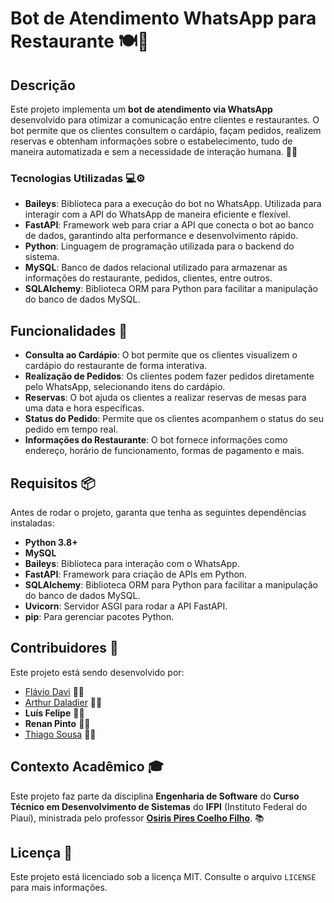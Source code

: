 # Bot de Atendimento WhatsApp para Restaurante 🍽️📱

## Descrição

Este projeto implementa um **bot de atendimento via WhatsApp** desenvolvido para otimizar a comunicação entre clientes e restaurantes. O bot permite que os clientes consultem o cardápio, façam pedidos, realizem reservas e obtenham informações sobre o estabelecimento, tudo de maneira automatizada e sem a necessidade de interação humana. 🤖🍴

### Tecnologias Utilizadas 💻⚙️

- **Baileys**: Biblioteca para a execução do bot no WhatsApp. Utilizada para interagir com a API do WhatsApp de maneira eficiente e flexível.
- **FastAPI**: Framework web para criar a API que conecta o bot ao banco de dados, garantindo alta performance e desenvolvimento rápido.
- **Python**: Linguagem de programação utilizada para o backend do sistema.
- **MySQL**: Banco de dados relacional utilizado para armazenar as informações do restaurante, pedidos, clientes, entre outros.
- **SQLAlchemy**: Biblioteca ORM para Python para facilitar a manipulação do banco de dados MySQL.

## Funcionalidades 🌟

- **Consulta ao Cardápio**: O bot permite que os clientes visualizem o cardápio do restaurante de forma interativa.
- **Realização de Pedidos**: Os clientes podem fazer pedidos diretamente pelo WhatsApp, selecionando itens do cardápio.
- **Reservas**: O bot ajuda os clientes a realizar reservas de mesas para uma data e hora específicas.
- **Status do Pedido**: Permite que os clientes acompanhem o status do seu pedido em tempo real.
- **Informações do Restaurante**: O bot fornece informações como endereço, horário de funcionamento, formas de pagamento e mais.

## Requisitos 📦

Antes de rodar o projeto, garanta que tenha as seguintes dependências instaladas:

- **Python 3.8+**
- **MySQL**
- **Baileys**: Biblioteca para interação com o WhatsApp.
- **FastAPI**: Framework para criação de APIs em Python.
- **SQLAlchemy**: Biblioteca ORM para Python para facilitar a manipulação do banco de dados MySQL.
- **Uvicorn**: Servidor ASGI para rodar a API FastAPI.
- **pip**: Para gerenciar pacotes Python.

## Contribuidores 👥

Este projeto está sendo desenvolvido por:

- [Flávio Davi](https://github.com/flavio-davi) 🧑‍💻
- [Arthur Daladier](https://github.com/Arthur-dev01) 🧑‍💻
- **Luís Felipe** 👨‍💻
- **Renan Pinto** 👨‍💻
- [Thiago Sousa](https://github.com/thiago21sousa21) 🧑‍💻

## Contexto Acadêmico 🎓

Este projeto faz parte da disciplina **Engenharia de Software** do **Curso Técnico em Desenvolvimento de Sistemas** do **IFPI** (Instituto Federal do Piauí), ministrada pelo professor **[Osiris Pires Coelho Filho](https://www.linkedin.com/in/osiris-pires)**. 📚

## Licença 📝

Este projeto está licenciado sob a licença MIT. Consulte o arquivo `LICENSE` para mais informações.
